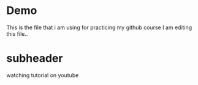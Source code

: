 # Demo

This is the file that i am using for practicing my github course
I am editing this file..

# subheader

watching tutorial on youtube
